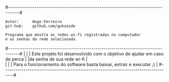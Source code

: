 #-----------------------------------------------------------------------------------#

 	Autor:		Hugo Ferreira                                                       
 	git-hub:	github.com/guhzoide                                                     
                                                                               
	Programa que mostra as redes wi-fi registradas no computador 
	e as senhas da rede selecionada                                       
                                                                       
#-----------------------------------------------------------------------------------#
|                                                                                   |
| Este projeto foi desenvolvido com o objetivo de ajudar em caso de perca           |
|da senha de sua rede wi-fi                                                         |  
|                                                                         	        |
| Para o funcionamento do software basta baixar, extrair e executar ;)              |
#-----------------------------------------------------------------------------------#
